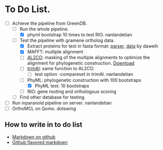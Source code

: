 # To Do List.
- [ ] Achieve the pipeline from GreenDB.
  - [ ] Run the whole pipeline.
    - [x] phyml bootstrap 10 times  to test RIO. nanlandetian
  - [ ] Test the pipeline with gramene ortholog data.
    - [x] Extract proteins for test in fasta format: [parser](https://github.com/daweih/plantortho/blob/master/parser/leaf_nodes_species2pep_fa.emf.parser.pl), [data](https://github.com/daweih/plantortho/tree/master/pipeline) by daweih
    - [x] MAFFT: multiple alignment
    - [ ] [AL2CO](https://github.com/daweih/plantortho/blob/master/bin/al2co.zip): masking of the multiple alignments to optimize the alignment for phylogenetic construction. [Download](ftp://iole.swmed.edu/pub/al2co)
    - [ ] [trimAl](http://trimal.cgenomics.org/downloads): same function to AL2CO.
      - [ ] test option -compareset in trimAl. nanlandetian
    - [ ] PhyML: phylogenetic construction with 100 bootstraps
      -[x] PhyML test: 10 bootstraps
    - [ ] RIO: gene rooting and orthologous scoring
  - [ ] Find other database for testing.
- [ ] Run inparanoid pipeline on server.  nanlandetian
- [ ] OrthoMCL on Qomo. dotswing

## How to write in to do list
 - [Markdown on github](https://help.github.com/articles/writing-on-github/)
 - [Github flavored markdown](https://help.github.com/articles/github-flavored-markdown/)
